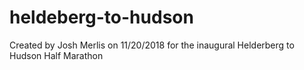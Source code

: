 # heldeberg-to-hudson

Created by Josh Merlis on 11/20/2018 for the inaugural Helderberg to Hudson Half Marathon
